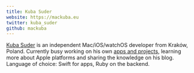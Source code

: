 ```yaml
---
title: Kuba Suder
website: https://mackuba.eu
twitter: kuba_suder
github: mackuba
---
```


[Kuba Suder](https://twitter.com/kuba_suder) is an independent Mac/iOS/watchOS developer from Kraków, Poland. Currently busy working on his own [apps and projects](https://mackuba.eu/projects), learning more about Apple platforms and sharing the knowledge on his blog. Language of choice: Swift for apps, Ruby on the backend.
